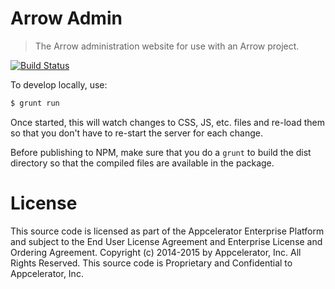# Arrow Admin

> The Arrow administration website for use with an Arrow project.

[![Build Status](https://magnum.travis-ci.com/appcelerator/arrow-admin.svg?token=ph6xdReX6PW2XENunBEH)](https://magnum.travis-ci.com/appcelerator/arrow-admin)

To develop locally, use:

```bash
$ grunt run
```

Once started, this will watch changes to CSS, JS, etc. files and re-load them so that you don't have to re-start the server for each change.

Before publishing to NPM, make sure that you do a `grunt` to build the dist directory so that the compiled files are available in the package.

# License

This source code is licensed as part of the Appcelerator Enterprise Platform and subject to the End User License Agreement and Enterprise License and Ordering Agreement. Copyright (c) 2014-2015 by Appcelerator, Inc. All Rights Reserved. This source code is Proprietary and Confidential to Appcelerator, Inc.

